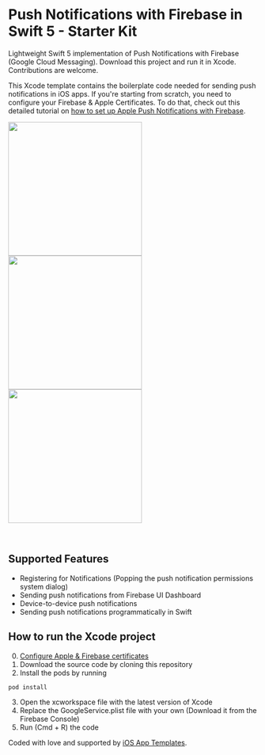 # Push Notifications with Firebase in Swift 5 - Starter Kit

Lightweight Swift 5 implementation of Push Notifications with Firebase (Google Cloud Messaging). Download this project and run it in Xcode. Contributions are welcome.

This Xcode template contains the boilerplate code needed for sending push notifications in iOS apps. If you're starting from scratch, you need to configure your Firebase & Apple Certificates. To do that, check out this detailed tutorial on <a href="https://www.iosapptemplates.com/blog/ios-development/push-notifications-firebase-swift-5">how to set up Apple Push Notifications with Firebase</a>.


<a href="https://www.iosapptemplates.com/templates/firebase-push-notifications-swift-starter-kit"><img width="270px" src="https://www.iosapptemplates.com/wp-content/uploads/2019/01/Simulator-Screen-Shot-iPhone-XS-2019-01-28-at-21.58.11-473x1024.png" /></a>
<a href="https://www.iosapptemplates.com/templates/firebase-push-notifications-swift-starter-kit"><img width="270px" src="https://www.iosapptemplates.com/wp-content/uploads/2018/09/IMG_E62FB75298B1-1-473x1024.jpeg" /></a>
<a href="https://www.iosapptemplates.com/templates/firebase-push-notifications-swift-starter-kit"><img width="270px" src="https://www.iosapptemplates.com/wp-content/uploads/2019/01/IMG_5AEC33C94B3A-1-473x1024.jpeg" /></a>

<br/>

## Supported Features
* Registering for Notifications (Popping the push notification permissions system dialog)
* Sending push notifications from Firebase UI Dashboard
* Device-to-device push notifications
* Sending push notifications programmatically in Swift

## How to run the Xcode project

0. <a href="https://www.iosapptemplates.com/blog/ios-development/push-notifications-firebase-swift-5">Configure Apple & Firebase certificates</a>
1. Download the source code by cloning this repository
2. Install the pods by running
```
pod install
```
3. Open the xcworkspace file with the latest version of Xcode
4. Replace the GoogleService.plist file with your own (Download it from the Firebase Console)
5. Run (Cmd + R) the code


Coded with love and supported by <a href="https://www.iosapptemplates.com">iOS App Templates</a>.
